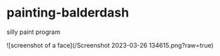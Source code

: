 # painting-balderdash
silly paint program

![screenshot of a face](/Screenshot 2023-03-26 134615.png?raw=true)

